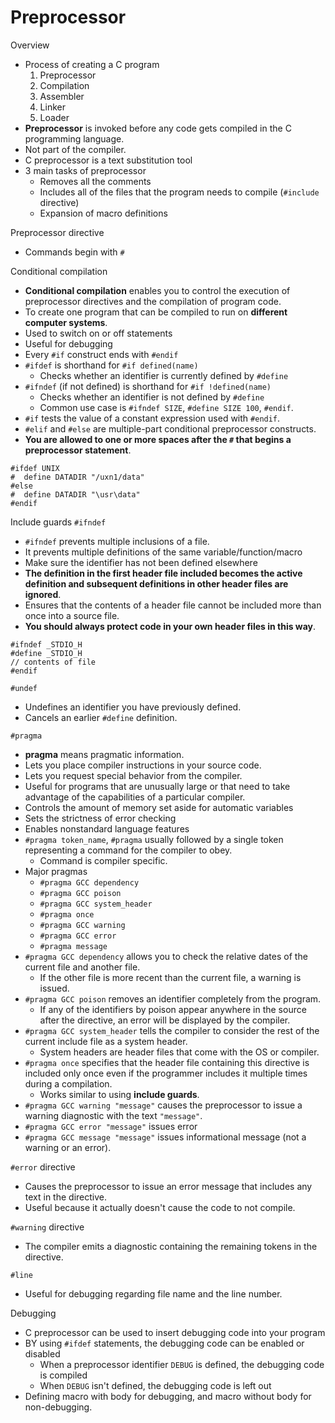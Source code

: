 # Preprocessor

Overview
- Process of creating a C program
  1. Preprocessor
  2. Compilation
  3. Assembler
  4. Linker
  5. Loader
- **Preprocessor** is invoked before any code gets compiled in the C programming language.
- Not part of the compiler.
- C preprocessor is a text substitution tool
- 3 main tasks of preprocessor
  - Removes all the comments
  - Includes all of the files that the program needs to compile (`#include` directive)
  - Expansion of macro definitions

Preprocessor directive
- Commands begin with `#`

Conditional compilation
- **Conditional compilation** enables you to control the execution of preprocessor directives and the compilation of program code.
- To create one program that can be compiled to run on **different computer systems**.
- Used to switch on or off statements
- Useful for debugging
- Every `#if` construct ends with `#endif`
- `#ifdef` is shorthand for `#if defined(name)`
  - Checks whether an identifier is currently defined by `#define`
- `#ifndef` (if not defined) is shorthand for `#if !defined(name)`
  - Checks whether an identifier is not defined by `#define`
  - Common use case is `#ifndef SIZE`, `#define SIZE 100`, `#endif`.
- `#if` tests the value of a constant expression used with `#endif`.
- `#elif` and `#else` are multiple-part conditional preprocessor constructs.
- **You are allowed to one or more spaces after the `#` that begins a preprocessor statement**.

```
#ifdef UNIX
#  define DATADIR "/uxn1/data"
#else
#  define DATADIR "\usr\data"
#endif
```

Include guards `#ifndef`
- `#ifndef` prevents multiple inclusions of a file.
- It prevents multiple definitions of the same variable/function/macro
- Make sure the identifier has not been defined elsewhere
- **The definition in the first header file included becomes the active definition and subsequent definitions in other header files are ignored**.
- Ensures that the contents of a header file cannot be included more than once into a source file.
- **You should always protect code in your own header files in this way**.

```
#ifndef _STDIO_H
#define _STDIO_H
// contents of file
#endif
```

`#undef`
- Undefines an identifier you have previously defined.
- Cancels an earlier `#define` definition.

`#pragma`
- **pragma** means pragmatic information.
- Lets you place compiler instructions in your source code.
- Lets you request special behavior from the compiler.
- Useful for programs that are unusually large or that need to take advantage of the capabilities of a particular compiler.
- Controls the amount of memory set aside for automatic variables
- Sets the strictness of error checking
- Enables nonstandard language features
- `#pragma token_name`, `#pragma` usually followed by a single token representing a command for the compiler to obey.
  - Command is compiler specific.
- Major pragmas
  - `#pragma GCC dependency`
  - `#pragma GCC poison`
  - `#pragma GCC system_header`
  - `#pragma once`
  - `#pragma GCC warning`
  - `#pragma GCC error`
  - `#pragma message`
- `#pragma GCC dependency` allows you to check the relative dates of the current file and another file.
  - If the other file is more recent than the current file, a warning is issued.
- `#pragma GCC poison` removes an identifier completely from the program.
  - If any of the identifiers by poison appear anywhere in the source after the directive, an error will be displayed by the compiler.
- `#pragma GCC system_header` tells the compiler to consider the rest of the current include file as a system header.
  - System headers are header files that come with the OS or compiler.
- `#pragma once` specifies that the header file containing this directive is included only once even if the programmer includes it multiple times during a compilation.
  - Works similar to using **include guards**.
- `#pragma GCC warning "message"` causes the preprocessor to issue a warning diagnostic with the text `"message"`. 
- `#pragma GCC error "message"` issues error
- `#pragma GCC message "message"` issues informational message (not a warning or an error).

`#error` directive
- Causes the preprocessor to issue an error message that includes any text in the directive.
- Useful because it actually doesn't cause the code to not compile.

`#warning` directive
- The compiler emits a diagnostic containing the remaining tokens in the directive.

`#line`
- Useful for debugging regarding file name and the line number.

Debugging
- C preprocessor can be used to insert debugging code into your program
- BY using `#ifdef` statements, the debugging code can be enabled or disabled
  - When a preprocessor identifier `DEBUG` is defined, the debugging code is compiled
  - When `DEBUG` isn't defined, the debugging code is left out
- Defining macro with body for debugging, and macro without body for non-debugging.